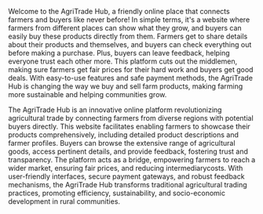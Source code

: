 Welcome to the AgriTrade Hub, a friendly online place that connects farmers and buyers like never before! In simple terms, it's a website where farmers from different places can show what they grow, and buyers can easily buy these
products directly from them.
Farmers get to share details about their products and themselves, and buyers can check everything out before making a purchase.
Plus, buyers can leave feedback, helping everyone trust each other more.
This platform cuts out the middlemen, making sure farmers get fair prices for their
hard work and buyers get good deals. 
With easy-to-use features and safe payment methods, the AgriTrade Hub is changing the way we buy and sell farm
products, making farming more sustainable and helping communities grow.


The AgriTrade Hub is an innovative online platform revolutionizing agricultural trade by connecting farmers from diverse regions with potential buyers directly.
This website facilitates enabling farmers to showcase their products comprehensively, including detailed product descriptions and farmer profiles.
Buyers can browse the extensive range of agricultural goods, access pertinent details, and provide feedback, fostering trust and transparency.
The platform acts as a bridge, empowering farmers to reach a wider market, ensuring fair prices, and reducing intermediarycosts. 
With user-friendly interfaces, secure payment gateways, and robust feedback mechanisms, the AgriTrade Hub transforms traditional agricultural trading practices, promoting efficiency, sustainability, and socio-economic development in rural communities.
